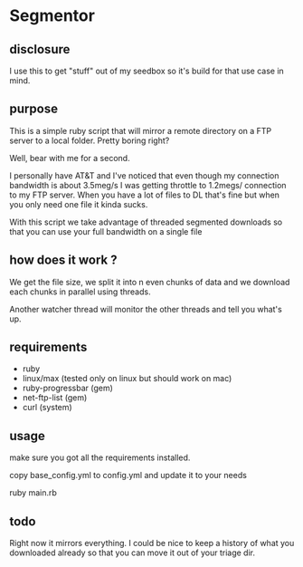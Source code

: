 Segmentor
=========

## disclosure

I use this to get "stuff" out of my seedbox so it's build for that use case in mind.

## purpose

This is a simple ruby script that will mirror a remote directory on a FTP server to a local folder.
Pretty boring right?

Well, bear with me for a second.

I personally have AT&T and I've noticed that even though my connection bandwidth is about 3.5meg/s I was getting throttle to 1.2megs/ connection to my FTP server. When you have a lot of files to DL that's fine but when you only need one file it kinda sucks. 

With this script we take advantage of threaded segmented downloads so that you can use your full bandwidth on a single file

## how does it work ?

We get the file size, we split it into n even chunks of data and we download each chunks in parallel using threads.

Another watcher thread will monitor the other threads and tell you what's up.

## requirements

* ruby
* linux/max (tested only on linux but should work on mac)
* ruby-progressbar (gem)
* net-ftp-list (gem)
* curl (system)

## usage

make sure you got all the requirements installed.

copy base_config.yml to config.yml and update it to your needs

ruby main.rb

## todo

Right now it mirrors everything. I could be nice to keep a history of what you downloaded already so that you can move it out of your triage dir.
